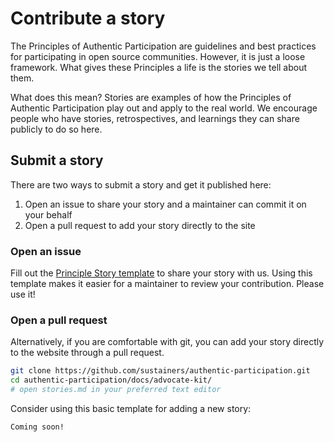 # Contribute a story

The Principles of Authentic Participation are guidelines and best practices for participating in open source communities.
However, it is just a loose framework.
What gives these Principles a life is the stories we tell about them.

What does this mean?
Stories are examples of how the Principles of Authentic Participation play out and apply to the real world.
We encourage people who have stories, retrospectives, and learnings they can share publicly to do so here.


## Submit a story

There are two ways to submit a story and get it published here:

1. Open an issue to share your story and a maintainer can commit it on your behalf
1. Open a pull request to add your story directly to the site

### Open an issue

Fill out the [Principle Story template][1] to share your story with us.
Using this template makes it easier for a maintainer to review your contribution.
Please use it!

### Open a pull request

Alternatively, if you are comfortable with git, you can add your story directly to the website through a pull request.

```sh
git clone https://github.com/sustainers/authentic-participation.git
cd authentic-participation/docs/advocate-kit/
# open stories.md in your preferred text editor
```

Consider using this basic template for adding a new story:

```
Coming soon!
```

[1]: https://github.com/sustainers/authentic-participation/issues/new?labels=T%3A+new+story%2C+new+change&template=02-new-story.md&title=New+story%3A+%5Bmy+story+title+here%21%5D

